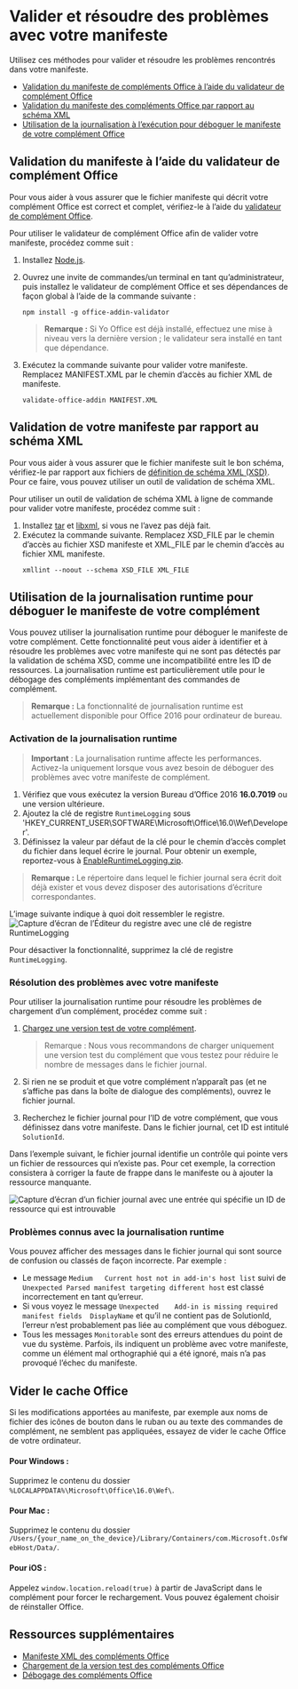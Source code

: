 # <a name="validate-and-troubleshoot-issues-with-your-manifest"></a>Valider et résoudre des problèmes avec votre manifeste

Utilisez ces méthodes pour valider et résoudre les problèmes rencontrés dans votre manifeste. 

- [Validation du manifeste de compléments Office à l’aide du validateur de complément Office](validate-the-office-add-ins-manifest-against-validator)   
- [Validation du manifeste des compléments Office par rapport au schéma XML](validate-the-office-add-ins-manifest-against-the-xml-schema)
- [Utilisation de la journalisation à l’exécution pour déboguer le manifeste de votre complément Office](use-runtime-logging-to-debug-the-manifest-for-your-office-add-in)

## <a name="validate-your-manifest-with-the-office-add-in-validator"></a>Validation du manifeste à l’aide du validateur de complément Office
Pour vous aider à vous assurer que le fichier manifeste qui décrit votre complément Office est correct et complet, vérifiez-le à l’aide du [validateur de complément Office](https://github.com/OfficeDev/office-addin-validator).

Pour utiliser le validateur de complément Office afin de valider votre manifeste, procédez comme suit :

1. Installez [Node.js](https://nodejs.org/download/). 
2. Ouvrez une invite de commandes/un terminal en tant qu’administrateur, puis installez le validateur de complément Office et ses dépendances de façon global à l’aide de la commande suivante :

    ```
    npm install -g office-addin-validator
    ```
    
    > **Remarque :** Si Yo Office est déjà installé, effectuez une mise à niveau vers la dernière version ; le validateur sera installé en tant que dépendance.

3. Exécutez la commande suivante pour valider votre manifeste. Remplacez MANIFEST.XML par le chemin d’accès au fichier XML de manifeste.

    ```
    validate-office-addin MANIFEST.XML
    ```


## <a name="validate-your-manifest-against-the-xml-schema"></a>Validation de votre manifeste par rapport au schéma XML

Pour vous aider à vous assurer que le fichier manifeste suit le bon schéma, vérifiez-le par rapport aux fichiers de [définition de schéma XML (XSD)](https://github.com/OfficeDev/office-js-docs/tree/master/docs/overview/schemas). Pour ce faire, vous pouvez utiliser un outil de validation de schéma XML. 

Pour utiliser un outil de validation de schéma XML à ligne de commande pour valider votre manifeste, procédez comme suit :

1.  Installez [tar](https://www.gnu.org/software/tar/) et [libxml](http://xmlsoft.org/FAQ.html), si vous ne l’avez pas déjà fait. 
2.  Exécutez la commande suivante. Remplacez XSD_FILE par le chemin d’accès au fichier XSD manifeste et XML_FILE par le chemin d’accès au fichier XML manifeste.
    ```
    xmllint --noout --schema XSD_FILE XML_FILE
    ```

## <a name="use-runtime-logging-to-debug-your-add-in-manifest"></a>Utilisation de la journalisation runtime pour déboguer le manifeste de votre complément

Vous pouvez utiliser la journalisation runtime pour déboguer le manifeste de votre complément. Cette fonctionnalité peut vous aider à identifier et à résoudre les problèmes avec votre manifeste qui ne sont pas détectés par la validation de schéma XSD, comme une incompatibilité entre les ID de ressources. La journalisation runtime est particulièrement utile pour le débogage des compléments implémentant des commandes de complément.  

>**Remarque :** La fonctionnalité de journalisation runtime est actuellement disponible pour Office 2016 pour ordinateur de bureau.

### <a name="turn-on-runtime-logging"></a>Activation de la journalisation runtime

>**Important** : La journalisation runtime affecte les performances. Activez-la uniquement lorsque vous avez besoin de déboguer des problèmes avec votre manifeste de complément.

1. Vérifiez que vous exécutez la version Bureau d’Office 2016 **16.0.7019** ou une version ultérieure. 
2. Ajoutez la clé de registre `RuntimeLogging` sous 'HKEY_CURRENT_USER\SOFTWARE\Microsoft\Office\16.0\Wef\Developer\'. 
3. Définissez la valeur par défaut de la clé pour le chemin d’accès complet du fichier dans lequel écrire le journal. Pour obtenir un exemple, reportez-vous à [EnableRuntimeLogging.zip](https://github.com/OfficeDev/Office-Add-in-Commands-Samples/raw/master/Tools/RuntimeLogging/EnableRuntimeLogging.zip). 

 > **Remarque :** Le répertoire dans lequel le fichier journal sera écrit doit déjà exister et vous devez disposer des autorisations d’écriture correspondantes. 
 
L’image suivante indique à quoi doit ressembler le registre. ![Capture d’écran de l’Éditeur du registre avec une clé de registre RuntimeLogging](http://i.imgur.com/Sa9TyI6.png)

Pour désactiver la fonctionnalité, supprimez la clé de registre `RuntimeLogging`. 

### <a name="troubleshoot-issues-with-your-manifest"></a>Résolution des problèmes avec votre manifeste

Pour utiliser la journalisation runtime pour résoudre les problèmes de chargement d’un complément, procédez comme suit :
 
1. [Chargez une version test de votre complément](sideload-office-add-ins-for-testing.md). 

    >Remarque : Nous vous recommandons de charger uniquement une version test du complément que vous testez pour réduire le nombre de messages dans le fichier journal.
2. Si rien ne se produit et que votre complément n’apparaît pas (et ne s’affiche pas dans la boîte de dialogue des compléments), ouvrez le fichier journal.
3. Recherchez le fichier journal pour l’ID de votre complément, que vous définissez dans votre manifeste. Dans le fichier journal, cet ID est intitulé `SolutionId`. 

Dans l’exemple suivant, le fichier journal identifie un contrôle qui pointe vers un fichier de ressources qui n’existe pas. Pour cet exemple, la correction consistera à corriger la faute de frappe dans le manifeste ou à ajouter la ressource manquante.

![Capture d’écran d’un fichier journal avec une entrée qui spécifie un ID de ressource qui est introuvable](http://i.imgur.com/f8bouLA.png) 

### <a name="known-issues-with-runtime-logging"></a>Problèmes connus avec la journalisation runtime

Vous pouvez afficher des messages dans le fichier journal qui sont source de confusion ou classés de façon incorrecte. Par exemple :

- Le message `Medium   Current host not in add-in's host list` suivi de `Unexpected Parsed manifest targeting different host` est classé incorrectement en tant qu’erreur.
- Si vous voyez le message `Unexpected    Add-in is missing required manifest fields  DisplayName` et qu’il ne contient pas de SolutionId, l’erreur n’est probablement pas liée au complément que vous déboguez. 
- Tous les messages `Monitorable` sont des erreurs attendues du point de vue du système. Parfois, ils indiquent un problème avec votre manifeste, comme un élément mal orthographié qui a été ignoré, mais n’a pas provoqué l’échec du manifeste. 

## <a name="clear-the-office-cache"></a>Vider le cache Office

Si les modifications apportées au manifeste, par exemple aux noms de fichier des icônes de bouton dans le ruban ou au texte des commandes de complément, ne semblent pas appliquées, essayez de vider le cache Office de votre ordinateur. 

#### <a name="for-windows"></a>Pour Windows :
Supprimez le contenu du dossier `%LOCALAPPDATA%\Microsoft\Office\16.0\Wef\`.

#### <a name="for-mac"></a>Pour Mac :
Supprimez le contenu du dossier `/Users/{your_name_on_the_device}/Library/Containers/com.Microsoft.OsfWebHost/Data/`.

#### <a name="for-ios"></a>Pour iOS :
Appelez `window.location.reload(true)` à partir de JavaScript dans le complément pour forcer le rechargement. Vous pouvez également choisir de réinstaller Office.

## <a name="additional-resources"></a>Ressources supplémentaires

- [Manifeste XML des compléments Office](../overview/add-in-manifests.md)
- [Chargement de la version test des compléments Office](sideload-office-add-ins-for-testing.md)
- [Débogage des compléments Office](debug-add-ins-using-f12-developer-tools-on-windows-10.md)